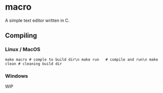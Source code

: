 # macro

A simple text editor written in C.

## Compiling
### Linux / MacOS
`make macro # comple to build dir\n
make run   # compile and run\n
make clean # cleaning build dir`
### Windows
WIP
